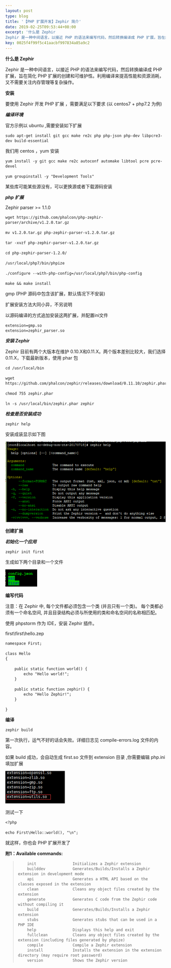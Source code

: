 ```yaml
---  
layout: post  
type: blog  
title: '【PHP 扩展开发】Zephir 简介'  
date: 2019-02-25T09:53:44+08:00  
excerpt: '什么是 Zephir
Zephir 是一种中间语言，以接近 PHP 的语法来编写代码，然后转换编译成 PHP 扩展，旨在简化 PHP 扩展的创建和可维护性。利用编译来提高性能和资源消耗，又不需要关注内'  
key: 0025f4f99f5c41aacbf997834a85a9c2  
---  
```


**什么是 Zephir**

Zephir 是一种中间语言，以接近 PHP 的语法来编写代码，然后转换编译成 PHP 扩展，旨在简化 PHP 扩展的创建和可维护性。利用编译来提高性能和资源消耗，又不需要关注内存管理等复杂操作。

**安装**

要使用 Zephir 开发 PHP 扩展 ，需要满足以下要求 (以 centos7 + php7.2 为例)

***编译环境***

官方示例以 ubuntu ,需要安装如下扩展

```
sudo apt-get install git gcc make re2c php php-json php-dev libpcre3-dev build-essential
```

我们用 centos ，yum 安装

```
yum install -y git gcc make re2c autoconf automake libtool pcre pcre-devel

yum groupinstall -y "Development Tools"

```

某些库可能某些源没有，可以更换源或者下载源码安装

***php 扩展***

<a>Zephir parser</a> >= 1.1.0

```
wget https://github.com/phalcon/php-zephir-parser/archive/v1.2.0.tar.gz

mv v1.2.0.tar.gz php-zephir-parser-v1.2.0.tar.gz

tar -xvzf php-zephir-parser-v1.2.0.tar.gz

cd php-zephir-parser-1.2.0/

/usr/local/php7/bin/phpize

./configure --with-php-config=/usr/local/php7/bin/php-config

make && make install

```

gmp (PHP 源码中包含该扩展，默认情况下不安装)

扩展安装方法大同小异，不另说明

以源码编译的方式追加安装这两扩展，并配置ini文件

```
extension=gmp.so
extension=zephir_parser.so
```

***安装 Zephir***

Zephir 目前有两个大版本在维护 0.10.X和0.11.X。两个版本差别比较大，我们选择0.11.X，下载最新版本，使用 phar 包

```
cd /usr/local/bin

wget https://github.com/phalcon/zephir/releases/download/0.11.10/zephir.phar

chmod 755 zephir.phar

ln -s /usr/local/bin/zephir.phar zephir

```

***检查是否安装成功***

```
zephir help
```

安装成装显示如下图

![clipboard.png](/blog/files/images/f236f29d00f4915631934e33c10a2864.png "clipboard.png")

**创建扩展**

***初始化一个应用***

```
zephir init first
```

生成如下两个目录和一个文件

![clipboard.png](/blog/files/images/b5b65d54895cbfaf06f88202b0a2e719.png "clipboard.png")

**编写代码**

注意：在 Zephir 中, 每个文件都必须包含一个类 (并且只有一个类)。 每个类都必须有一个命名空间, 并且目录结构必须与所使用的类和命名空间的名称相匹配。

使用 phpstorm 作为 IDE，安装 Zephir 插件。

first\\first\\hello.zep

```
namespace First;

class Hello
{

    public static function world() {
        echo "Hello world!";
    }

    public static function zephir() {
        echo "Hello Zephir!";
    }

}
```

**编译**

```
zephir build
```

第一次执行，运气不好的话会失败。详细日志见 compile-errors.log 文件的内容。

如果 build 成功，会自动生成 first.so 文件到 extension 目录 ,你需要编辑 php.ini 填加扩展

![clipboard.png](/blog/files/images/b362eae5b8de0003085bdfb8fd892fe1.png "clipboard.png")

测试一下

```
<?php

echo First\Hello::world(), "\n";

```

就这样，你也会 PHP 扩展开发了

**附1：Available commands:**

> ```
>     init                Initializes a Zephir extension
>     builddev            Generates/Builds/Installs a Zephir extension in development mode
>     api                 Generates a HTML API based on the classes exposed in the extension
>     clean               Cleans any object files created by the extension
>     generate            Generates C code from the Zephir code without compiling it
>     build               Generates/Builds/Installs a Zephir extension
>     stubs               Generates stubs that can be used in a PHP IDE
>     help                Displays this help and exit
>     fullclean           Cleans any object files created by the extension (including files generated by phpize)
>     compile             Compile a Zephir extension
>     install             Installs the extension in the extension directory (may require root password)
>     version             Shows the Zephir version
> ```
